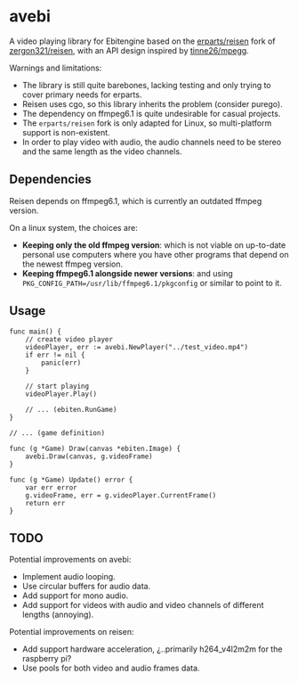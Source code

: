# avebi

A video playing library for Ebitengine based on the [erparts/reisen](https://github.com/erparts/reisen) fork of [zergon321/reisen](https://github.com/zergon321/reisen), with an API design inspired by [tinne26/mpegg](https://github.com/tinne26/mpegg).

Warnings and limitations:
- The library is still quite barebones, lacking testing and only trying to cover primary needs for erparts.
- Reisen uses cgo, so this library inherits the problem (consider purego).
- The dependency on ffmpeg6.1 is quite undesirable for casual projects.
- The `erparts/reisen` fork is only adapted for Linux, so multi-platform support is non-existent.
- In order to play video with audio, the audio channels need to be stereo and the same length as the video channels.

## Dependencies

Reisen depends on ffmpeg6.1, which is currently an outdated ffmpeg version.

On a linux system, the choices are:
- **Keeping only the old ffmpeg version**: which is not viable on up-to-date personal use computers where you have other programs that depend on the newest ffmpeg version.
- **Keeping ffmpeg6.1 alongside newer versions**: and using `PKG_CONFIG_PATH=/usr/lib/ffmpeg6.1/pkgconfig` or similar to point to it.

## Usage

```Golang
func main() {
    // create video player
    videoPlayer, err := avebi.NewPlayer("../test_video.mp4")
    if err != nil {
        panic(err)
    }

    // start playing
    videoPlayer.Play()

    // ... (ebiten.RunGame)
}

// ... (game definition)

func (g *Game) Draw(canvas *ebiten.Image) {
	avebi.Draw(canvas, g.videoFrame)
}

func (g *Game) Update() error {
    var err error
    g.videoFrame, err = g.videoPlayer.CurrentFrame()
    return err
}
```

## TODO

Potential improvements on avebi:
- Implement audio looping.
- Use circular buffers for audio data.
- Add support for mono audio.
- Add support for videos with audio and video channels of different lengths (annoying).

Potential improvements on reisen:
- Add support hardware acceleration, ¿..primarily h264_v4l2m2m for the raspberry pi?
- Use pools for both video and audio frames data.